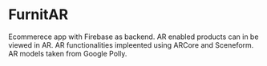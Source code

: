# FurnitAR

Ecommerece app with Firebase as backend. AR enabled products can in be viewed in AR. AR functionalities impleented using ARCore and
 Sceneform. AR models taken from Google Polly.
